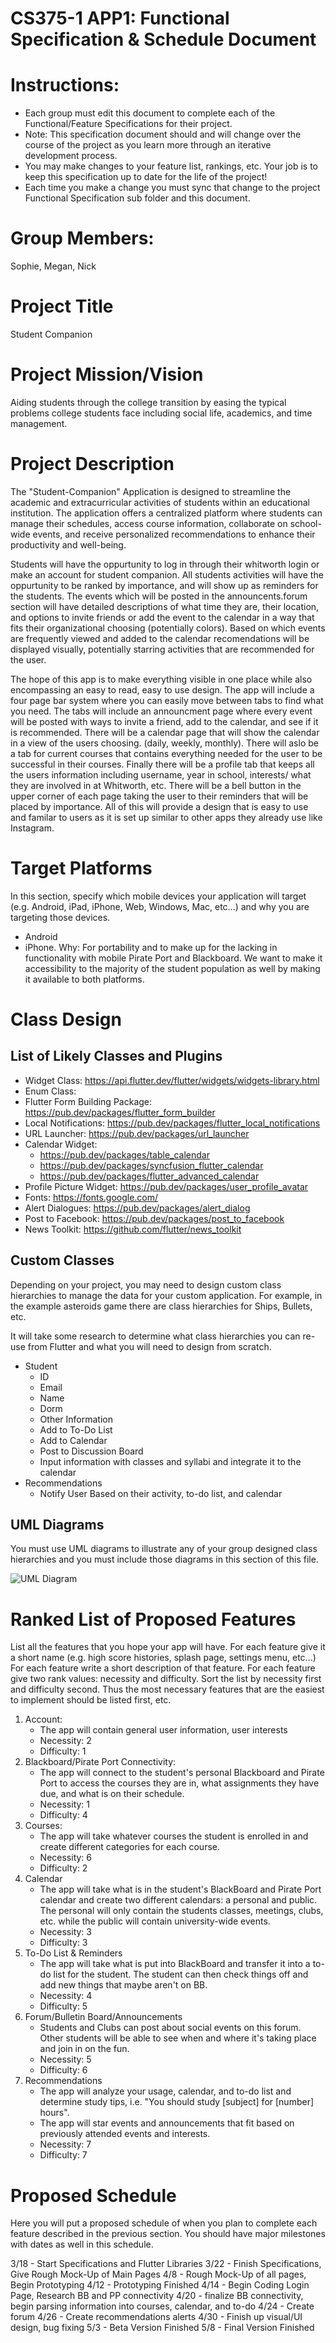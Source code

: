 CS375-1 APP1: Functional Specification & Schedule Document
===========================================================

# Instructions:
* Each group must edit this document to complete each of the Functional/Feature Specifications for their project.
* Note: This specification document should and  will change over the course of the project as you learn more through an iterative development process. 
* You may make changes to your feature list, rankings, etc. Your job is to keep this specification up to date for the life of the project! 
* Each time you make a change you must sync that change to the project Functional Specification sub folder and this document.

# Group Members:
Sophie, Megan, Nick

# Project Title 
Student Companion

# Project Mission/Vision

Aiding students through the college transition by easing the typical problems college students face including social life, academics, and time management. 

# Project Description

The "Student-Companion" Application is designed to streamline the academic and extracurricular activities of students within an educational institution. The application offers a centralized platform where students can manage their schedules, access course information, collaborate on school-wide events, and receive personalized recommendations to enhance their productivity and well-being.

Students will have the oppurtunity to log in through their whitworth login or make an account for student companion. All students activities will have the oppurtunity to be ranked by importance, and will show up as reminders for the students. The events which will be posted in the announcents.forum section will have detailed descriptions of what time they are, their location, and options to invite friends or add the event to the calendar in a way that fits their organizational choosing (potentially colors). Based on which events are frequently viewed and added to the calendar recomendations will be displayed visually, potentially starring activities that are recommended for the user. 

The hope of this app is to make everything visible in one place while also encompassing an easy to read, easy to use design. The app will include a four page bar system where you can easily move between tabs to find what you need. The tabs will include an announcment page where every event will be posted with ways to invite a friend, add to the calendar, and see if it is recommended. There will be a calendar page that will show the calendar in a view of the users choosing. (daily, weekly, monthly). There will aslo be a tab for current courses that contains everything needed for the user to be successful in their courses. Finally there will be a profile tab that keeps all the users information including username, year in school, interests/ what they are involved in at Whitworth, etc. There will be a bell button in the upper corner of each page taking the user to their reminders that will be placed by importance. All of this will provide a design that is easy to use and familar to users as it is set up similar to other apps they already use like Instagram. 


# Target Platforms
In this section, specify which mobile devices your application will  target (e.g. Android, iPad, iPhone, Web, Windows, Mac, etc...) and why you are targeting those devices.

- Android
- iPhone. 
Why: For portability and to make up for the lacking in functionality with mobile Pirate Port and Blackboard. We want to make it accessibility to the majority of the student population as well by making it available to both platforms. 

# Class Design

## List of Likely Classes and Plugins
- Widget Class: https://api.flutter.dev/flutter/widgets/widgets-library.html
- Enum Class: 
- Flutter Form Building Package: https://pub.dev/packages/flutter_form_builder
- Local Notifications: https://pub.dev/packages/flutter_local_notifications
- URL Launcher: https://pub.dev/packages/url_launcher
- Calendar Widget: 
  - https://pub.dev/packages/table_calendar
  - https://pub.dev/packages/syncfusion_flutter_calendar
  - https://pub.dev/packages/flutter_advanced_calendar
- Profile Picture Widget: https://pub.dev/packages/user_profile_avatar 
- Fonts: https://fonts.google.com/ 
- Alert Dialogues: https://pub.dev/packages/alert_dialog
- Post to Facebook: https://pub.dev/packages/post_to_facebook
- News Toolkit: https://github.com/flutter/news_toolkit

## Custom Classes 
Depending on your project, you may need to design custom class hierarchies to manage the data for your custom application. For example, in the example asteroids game there are class hierarchies for Ships, Bullets, etc.

It will take some research to determine what class hierarchies you can re-use from Flutter and what you will need to design from scratch. 

- Student
  - ID
  - Email
  - Name
  - Dorm
  - Other Information 
  - Add to To-Do List
  - Add to Calendar
  - Post to Discussion Board
  - Input information with classes and syllabi and integrate it to the calendar
- Recommendations
  - Notify User Based on their activity, to-do list, and calendar

## UML Diagrams
You must use UML diagrams to illustrate any of your group designed class hierarchies and you must include those diagrams in this section of this file.

<img title="UML Diagram" alt="UML Diagram" src="UMLDiagram.png">

# Ranked List of Proposed Features 
List all the features that you hope your app will have.
For each feature give it a short name (e.g. high score histories, splash page, settings menu, etc...)
For each feature write a short description of that feature.
For each feature give two rank values: necessity and difficulty.
Sort the list by necessity first and difficulty second. Thus the most necessary features that are the easiest to implement should be listed first, etc.

1. Account: 
   - The app will contain general user information, user interests
   - Necessity: 2
   - Difficulty: 1
2. Blackboard/Pirate Port Connectivity: 
   - The app will connect to the student's personal Blackboard and Pirate Port to access the courses they are in, what assignments they have due, and what is on their schedule.
   - Necessity: 1
   - Difficulty: 4 
3. Courses: 
   - The app will take whatever courses the student is enrolled in and create different categories for each course. 
   - Necessity: 6
   - Difficulty: 2
4. Calendar
   - The app will take what is in the student's BlackBoard and Pirate Port calendar and create two different calendars: a personal and public. The personal will only contain the students classes, meetings, clubs, etc. while the public will contain university-wide events. 
   - Necessity: 3
   - Difficulty: 3
5. To-Do List & Reminders
   - The app will take what is put into BlackBoard and transfer it into a to-do list for the student. The student can then check things off and add new things that maybe aren't on BB. 
   - Necessity: 4
   - Difficulty: 5
6. Forum/Bulletin Board/Announcements 
   - Students and Clubs can post about social events on this forum. Other students will be able to see when and where it's taking place and join in on the fun. 
   - Necessity: 5
   - Difficulty: 6 
7. Recommendations
   - The app will analyze your usage, calendar, and to-do list and determine study tips, i.e. "You should study [subject] for [number] hours".
   - The app will star events and announcements that fit based on previously attended events and interests. 
   - Necessity: 7
   - Difficulty: 7

# Proposed Schedule
Here you will put a proposed schedule of when you plan to complete each feature described in the previous section. You should have major milestones with dates as well in this schedule.

3/18 - Start Specifications and Flutter Libraries
3/22 - Finish Specifications, Give Rough Mock-Up of Main Pages
4/8 - Rough Mock-Up of all pages, Begin Prototyping
4/12 - Prototyping Finished
4/14 - Begin Coding Login Page, Research BB and PP connectivity
4/20 - finalize BB connectivity, begin parsing information into courses, calendar, and to-do
4/24 - Create forum
4/26 - Create recommendations alerts
4/30 - Finish up visual/UI design, bug fixing
5/3 - Beta Version Finished
5/8 - Final Version Finished
